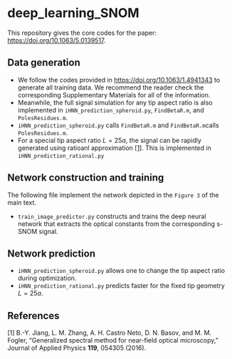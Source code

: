 # deep_learning_SNOM
This repository gives the core codes for the paper: https://doi.org/10.1063/5.0139517.

## Data generation
- We follow the codes provided in https://doi.org/10.1063/1.4941343 to generate all training data. We recommend the reader check the corresponding Supplementary Materials for all of the information.
- Meanwhile, the full signal simulation for any tip aspect ratio is also implemented in `iHNN_prediction_spheroid.py`, `FindBetaR.m`, and `PolesResidues.m`.
- `iHNN_prediction_spheroid.py` calls `FindBetaR.m` and `FindBetaR.m`calls `PolesResidues.m`.
- For a special tip aspect ratio $L=25a$, the signal can be rapidly generated using ratioanl approximation [[1]](#1). This is implemented in `iHNN_prediction_rational.py`

## Network construction and training
The following file implement the network depicted in the `Figure 3` of the main text.
- `train_image_predictor.py` constructs and trains the deep neural network that extracts the optical constants from the corresponding s-SNOM signal. 

## Network prediction
- `iHNN_prediction_spheroid.py` allows one to change the tip aspect ratio during optimization.
- `iHNN_prediction_rational.py` predicts faster for the fixed tip geometry $L=25a$.

## References
<a id="1">[1]</a> 
B.-Y. Jiang, L. M. Zhang, A. H. Castro Neto, D. N. Basov, and
M. M. Fogler, “Generalized spectral method for near-field optical
microscopy,” Journal of Applied Physics **119**, 054305 (2016).
